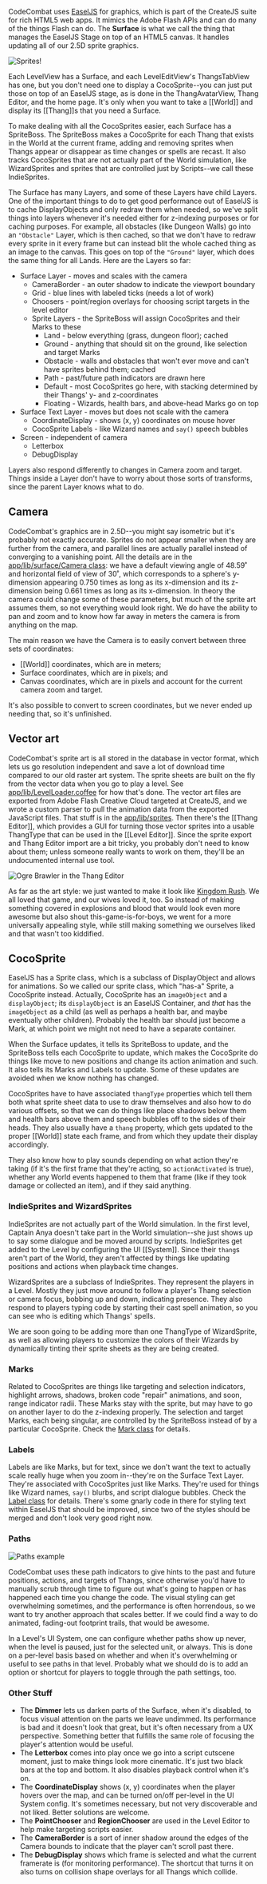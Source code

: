 CodeCombat uses [EaselJS](http://www.createjs.com/#!/EaselJS) for graphics, which is part of the CreateJS suite for rich HTML5 web apps. It mimics the Adobe Flash APIs and can do many of the things Flash can do. The **Surface** is what we call the thing that manages the EaselJS Stage on top of an HTML5 canvas. It handles updating all of our 2.5D sprite graphics.

![Sprites!](https://s3.amazonaws.com/files.codecombat.com/wiki-images/surface_00.png)

Each LevelView has a Surface, and each LevelEditView's ThangsTabView has one, but you don't need one to display a CocoSprite--you can just put those on top of an EaselJS stage, as is done in the ThangAvatarView, Thang Editor, and the home page. It's only when you want to take a [[World]] and display its [[Thang]]s that you need a Surface.

To make dealing with all the CocoSprites easier, each Surface has a SpriteBoss. The SpriteBoss makes a CocoSprite for each Thang that exists in the World at the current frame, adding and removing sprites when Thangs appear or disappear as time changes or spells are recast. It also tracks CocoSprites that are not actually part of the World simulation, like WizardSprites and sprites that are controlled just by Scripts--we call these IndieSprites.

The Surface has many Layers, and some of these Layers have child Layers. One of the important things to do to get good performance out of EaselJS is to cache DisplayObjects and only redraw them when needed, so we've split things into layers whenever it's needed either for z-indexing purposes or for caching purposes. For example, all obstacles (like Dungeon Walls) go into an `"Obstacle"` Layer, which is then cached, so that we don't have to redraw every sprite in it every frame but can instead blit the whole cached thing as an image to the canvas. This goes on top of the `"Ground"` layer, which does the same thing for all Lands. Here are the Layers so far:

* Surface Layer - moves and scales with the camera
    * CameraBorder - an outer shadow to indicate the viewport boundary
    * Grid - blue lines with labeled ticks (needs a lot of work)
    * Choosers - point/region overlays for choosing script targets in the level editor
    * Sprite Layers - the SpriteBoss will assign CocoSprites and their Marks to these
        * Land - below everything (grass, dungeon floor); cached
        * Ground - anything that should sit on the ground, like selection and target Marks
        * Obstacle - walls and obstacles that won't ever move and can't have sprites behind them; cached
        * Path - past/future path indicators are drawn here
        * Default - most CocoSprites go here, with stacking determined by their Thangs' y- and z-coordinates
        * Floating - Wizards, health bars, and above-head Marks go on top
* Surface Text Layer - moves but does not scale with the camera
    * CoordinateDisplay - shows (x, y) coordinates on mouse hover
    * CocoSprite Labels - like Wizard names and `say()` speech bubbles
* Screen - independent of camera
    * Letterbox
    * DebugDisplay

Layers also respond differently to changes in Camera zoom and target. Things inside a Layer don't have to worry about those sorts of transforms, since the parent Layer knows what to do.

## Camera

CodeCombat's graphics are in 2.5D--you might say isometric but it's probably not exactly accurate. Sprites do not appear smaller when they are further from the camera, and parallel lines are actually parallel instead of converging to a vanishing point. All the details are in the [app/lib/surface/Camera class](https://github.com/codecombat/codecombat/blob/master/app/lib/surface/Camera.coffee): we have a default viewing angle of 48.59˚ and horizontal field of view of 30˚, which corresponds to a sphere's y-dimension appearing 0.750 times as long as its x-dimension and its z-dimension being 0.661 times as long as its x-dimension. In theory the camera could change some of these parameters, but much of the sprite art assumes them, so not everything would look right. We do have the ability to pan and zoom and to know how far away in meters the camera is from anything on the map.

The main reason we have the Camera is to easily convert between three sets of coordinates:

* [[World]] coordinates, which are in meters;
* Surface coordinates, which are in pixels; and
* Canvas coordinates, which are in pixels and account for the current camera zoom and target.

It's also possible to convert to screen coordinates, but we never ended up needing that, so it's unfinished.

## Vector art

CodeCombat's sprite art is all stored in the database in vector format, which lets us go resolution independent and save a lot of download time compared to our old raster art system. The sprite sheets are built on the fly from the vector data when you go to play a level. See [app/lib/LevelLoader.coffee](https://github.com/codecombat/codecombat/blob/master/app/lib/LevelLoader.coffee) for how that's done. The vector art files are exported from Adobe Flash Creative Cloud targeted at CreateJS, and we wrote a custom parser to pull the animation data from the exported JavaScript files. That stuff is in the [app/lib/sprites](https://github.com/codecombat/codecombat/blob/master/app/lib/sprites). Then there's the [[Thang Editor]], which provides a GUI for turning those vector sprites into a usable ThangType that can be used in the [[Level Editor]]. Since the sprite export and Thang Editor import are a bit tricky, you probably don't need to know about them; unless someone really wants to work on them, they'll be an undocumented internal use tool.

![Ogre Brawler in the Thang Editor](https://s3.amazonaws.com/files.codecombat.com/wiki-images/thang_editor_00.png)

As far as the art style: we just wanted to make it look like [Kingdom Rush](http://www.kingdomrush.com/). We all loved that game, and our wives loved it, too. So instead of making something covered in explosions and blood that would look even more awesome but also shout this-game-is-for-boys, we went for a more universally appealing style, while still making something we ourselves liked and that wasn't too kiddified.

## CocoSprite

EaselJS has a Sprite class, which is a subclass of DisplayObject and allows for animations. So we called our sprite class, which "has-a" Sprite, a CocoSprite instead. Actually, CocoSprite has an `imageObject` and a `displayObject`; its `displayObject` is an EaselJS Container, and *that* has the `imageObject` as a child (as well as perhaps a health bar, and maybe eventually other children). Probably the health bar should just become a Mark, at which point we might not need to have a separate container.

When the Surface updates, it tells its SpriteBoss to update, and the SpriteBoss tells each CocoSprite to update, which makes the CocoSprite do things like move to new positions and change its action animation and such. It also tells its Marks and Labels to update. Some of these updates are avoided when we know nothing has changed.

CocoSprites have to have associated `thangType` properties which tell them both what sprite sheet data to use to draw themselves and also how to do various offsets, so that we can do things like place shadows below them and health bars above them and speech bubbles off to the sides of their heads. They also usually have a `thang` property, which gets updated to the proper [[World]] state each frame, and from which they update their display accordingly.

They also know how to play sounds depending on what action they're taking (if it's the first frame that they're acting, so `actionActivated` is true), whether any World events happened to them that frame (like if they took damage or collected an item), and if they said anything.

### IndieSprites and WizardSprites

IndieSprites are not actually part of the World simulation. In the first level, Captain Anya doesn't take part in the World simulation--she just shows up to say some dialogue and be moved around by scripts. IndieSprites get added to the Level by configuring the UI [[System]]. Since their `thang`s aren't part of the World, they aren't affected by things like updating positions and actions when playback time changes.

WizardSprites are a subclass of IndieSprites. They represent the players in a Level. Mostly they just move around to follow a player's Thang selection or camera focus, bobbing up and down, indicating presence. They also respond to players typing code by starting their cast spell animation, so you can see who is editing which Thangs' spells.

We are soon going to be adding more than one ThangType of WizardSprite, as well as allowing players to customize the colors of their Wizards by dynamically tinting their sprite sheets as they are being created.

### Marks

Related to CocoSprites are things like targeting and selection indicators, highlight arrows, shadows, broken code "repair" animations, and soon, range indicator radii. These Marks stay with the sprite, but may have to go on another layer to do the z-indexing properly. The selection and target Marks, each being singular, are controlled by the SpriteBoss instead of by a particular CocoSprite. Check the [Mark class](https://github.com/codecombat/codecombat/blob/master/app/lib/surface/Mark.coffee) for details.

### Labels

Labels are like Marks, but for text, since we don't want the text to actually scale really huge when you zoom in--they're on the Surface Text Layer. They're associated with CocoSprites just like Marks. They're used for things like Wizard names, `say()` blurbs, and script dialogue bubbles. Check the [Label class](https://github.com/codecombat/codecombat/blob/master/app/lib/surface/Label.coffee) for details. There's some gnarly code in there for styling text within EaselJS that should be improved, since two of the styles should be merged and don't look very good right now.

### Paths

![Paths example](https://s3.amazonaws.com/files.codecombat.com/wiki-images/surface_01.png)

CodeCombat uses these path indicators to give hints to the past and future positions, actions, and targets of Thangs, since otherwise you'd have to manually scrub through time to figure out what's going to happen or has happened each time you change the code. The visual styling can get overwhelming sometimes, and the performance is often horrendous, so we want to try another approach that scales better. If we could find a way to do animated, fading-out footprint trails, that would be awesome.

In a Level's UI System, one can configure whether paths show up never, when the level is paused, just for the selected unit, or always. This is done on a per-level basis based on whether and when it's overwhelming or useful to see paths in that level. Probably what we should do is to add an option or shortcut for players to toggle through the path settings, too.

### Other Stuff

* The **Dimmer** lets us darken parts of the Surface, when it's disabled, to focus visual attention on the parts we leave undimmed. Its performance is bad and it doesn't look that great, but it's often necessary from a UX perspective. Something better that fulfills the same role of focusing the player's attention would be useful.
* The **Letterbox** comes into play once we go into a script cutscene moment, just to make things look more cinematic. It's just two black bars at the top and bottom. It also disables playback control when it's on.
* The **CoordinateDisplay** shows (x, y) coordinates when the player hovers over the map, and can be turned on/off per-level in the UI System config. It's sometimes necessary, but not very discoverable and not liked. Better solutions are welcome.
* The **PointChooser** and **RegionChooser** are used in the Level Editor to help make targeting scripts easier.
* The **CameraBorder** is a sort of inner shadow around the edges of the Camera bounds to indicate that the player can't scroll past there.
* The **DebugDisplay** shows which frame is selected and what the current framerate is (for monitoring performance). The shortcut that turns it on also turns on collision shape overlays for all Thangs which collide.
